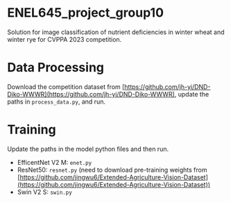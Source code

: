 # ENEL645_project_group10
Solution for image classification of nutrient deficiencies in winter wheat and winter rye for CVPPA 2023 competition.

# Data Processing
Download the competition dataset from [https://github.com/jh-yi/DND-Diko-WWWR](https://github.com/jh-yi/DND-Diko-WWWR),
update the paths in `process_data.py`, and run.

# Training
Update the paths in the model python files and then run.

- EfficentNet V2 M: `enet.py`
- ResNet50: `resnet.py` (need to download pre-training weights from [https://github.com/jingwu6/Extended-Agriculture-Vision-Dataset](https://github.com/jingwu6/Extended-Agriculture-Vision-Dataset))
- Swin V2 S: `swin.py`
